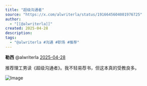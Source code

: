 ```yaml
---
title: "超级沟通者"
source: "https://x.com/alwriterla/status/1916645604001976725"
author:
  - "[[@alwriterla]]"
created: 2025-04-28
description:
tags:
  - "@alwriterla #沟通 #职场 #推荐"
---
```

**勒西** @alwriterla [2025-04-28](https://x.com/alwriterla/status/1916645604001976725)

推荐理工男读《超级沟通者》。我不轻易荐书，但这本真的受教良多。

![Image](https://pbs.twimg.com/media/GplLA8BaAAApRf_?format=jpg&name=large)